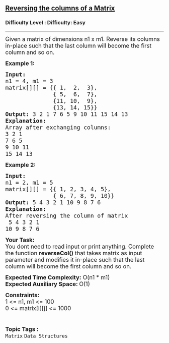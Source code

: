 <h2><a href="https://www.geeksforgeeks.org/problems/reversing-the-columns-of-a-matrix-1587115621/1?page=1&category=Matrix,Graph&difficulty=Easy&status=unsolved&sortBy=accuracy">Reversing the columns of a Matrix</a></h2><h3>Difficulty Level : Difficulty: Easy</h3><hr><div class="problems_problem_content__Xm_eO"><p><span style="font-size: 18px;">Given a matrix of dimensions n1 x m1. Reverse its columns in-place such that the last column will become the first column and so on.&nbsp;</span></p>
<p><strong><span style="font-size: 18px;">Example 1:</span></strong></p>
<pre><span style="font-size: 18px;"><strong>Input:
</strong>n1 = 4, m1 = 3
matrix[][] = {{ 1,  2,  3},
              { 5,  6,  7},
              {11, 10,  9},
              {13, 14, 15}}
<strong>Output: </strong>3 2 1 7 6 5 9 10 11 15 14 13
<strong>Explanation:
</strong>Array after exchanging columns:
3 2 1
7 6 5
9 10 11
15 14 13</span></pre>
<p><strong><span style="font-size: 18px;">Example 2:</span></strong></p>
<pre><span style="font-size: 18px;"><strong>Input:
</strong>n1 = 2, m1 = 5
matrix[][] = {{ 1, 2, 3, 4, 5},
              { 6, 7, 8, 9, 10}}
<strong>Output:</strong> 5 4 3 2 1 10 9 8 7 6
<strong>Explanation:</strong>
After reversing the column of matrix
 5 4 3 2 1
10 9 8 7 6</span></pre>
<p><span style="font-size: 18px;"><strong>Your Task:</strong><br>You dont need to read input or print anything. Complete the function <strong>reverseCol()</strong> that takes matrix as input parameter and modifies it in-place such that the last column will become the first column and so on.&nbsp;</span></p>
<p><span style="font-size: 18px;"><strong>Expected Time Complexity:</strong> O(n1 * m1)<br><strong>Expected Auxiliary Space: </strong>O(1)&nbsp;</span></p>
<p><span style="font-size: 18px;"><strong>Constraints:</strong><br>1 &lt;= n1, m1 &lt;= 100<br>0 &lt;= matrix[i][j] &lt;= 1000</span></p></div><br><p><span style=font-size:18px><strong>Topic Tags : </strong><br><code>Matrix</code>&nbsp;<code>Data Structures</code>&nbsp;